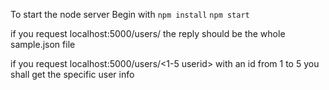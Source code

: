 To start the node server
Begin with
`npm install`
`npm start`

if you request localhost:5000/users/
the reply should be the whole sample.json file

if you request localhost:5000/users/<1-5 userid>
with an id from 1 to 5
you shall get the specific user info
